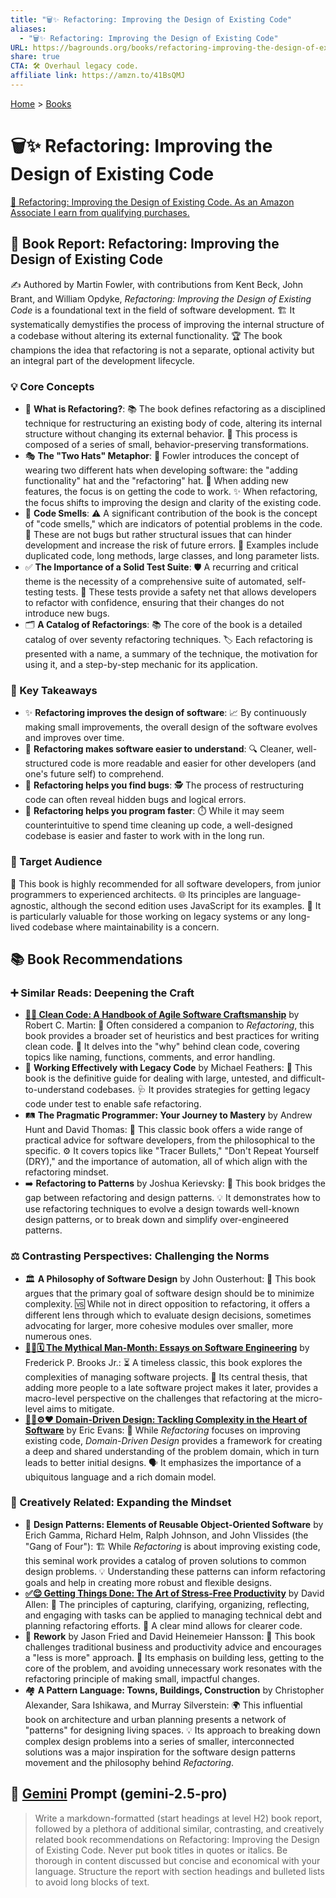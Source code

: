 ```yaml
---
title: "🗑️✨ Refactoring: Improving the Design of Existing Code"
aliases:
  - "🗑️✨ Refactoring: Improving the Design of Existing Code"
URL: https://bagrounds.org/books/refactoring-improving-the-design-of-existing-code
share: true
CTA: 🛠️ Overhaul legacy code.
affiliate link: https://amzn.to/41BsQMJ
---
```

[Home](../index.md) > [Books](./index.md)  
# 🗑️✨ Refactoring: Improving the Design of Existing Code  
[🛒 Refactoring: Improving the Design of Existing Code. As an Amazon Associate I earn from qualifying purchases.](https://amzn.to/41BsQMJ)  
  
## 📖 Book Report: Refactoring: Improving the Design of Existing Code  
  
✍️ Authored by Martin Fowler, with contributions from Kent Beck, John Brant, and William Opdyke, *Refactoring: Improving the Design of Existing Code* is a foundational text in the field of software development. 🏗️ It systematically demystifies the process of improving the internal structure of a codebase without altering its external functionality. 🏆 The book champions the idea that refactoring is not a separate, optional activity but an integral part of the development lifecycle.  
  
### 💡 Core Concepts  
  
* 🔄 **What is Refactoring?**: 📚 The book defines refactoring as a disciplined technique for restructuring an existing body of code, altering its internal structure without changing its external behavior. 🧱 This process is composed of a series of small, behavior-preserving transformations.  
* 🎭 **The "Two Hats" Metaphor**: 🎩 Fowler introduces the concept of wearing two different hats when developing software: the "adding functionality" hat and the "refactoring" hat. 🚀 When adding new features, the focus is on getting the code to work. ✨ When refactoring, the focus shifts to improving the design and clarity of the existing code.  
* 👃 **Code Smells**: ⚠️ A significant contribution of the book is the concept of "code smells," which are indicators of potential problems in the code. 🐛 These are not bugs but rather structural issues that can hinder development and increase the risk of future errors. 📝 Examples include duplicated code, long methods, large classes, and long parameter lists.  
* ✅ **The Importance of a Solid Test Suite**: 🛡️ A recurring and critical theme is the necessity of a comprehensive suite of automated, self-testing tests. 🚦 These tests provide a safety net that allows developers to refactor with confidence, ensuring that their changes do not introduce new bugs.  
* 🗂️ **A Catalog of Refactorings**: 📚 The core of the book is a detailed catalog of over seventy refactoring techniques. 🏷️ Each refactoring is presented with a name, a summary of the technique, the motivation for using it, and a step-by-step mechanic for its application.  
  
### 🔑 Key Takeaways  
  
* ✨ **Refactoring improves the design of software**: 📈 By continuously making small improvements, the overall design of the software evolves and improves over time.  
* 📖 **Refactoring makes software easier to understand**: 🔍 Cleaner, well-structured code is more readable and easier for other developers (and one's future self) to comprehend.  
* 🐞 **Refactoring helps you find bugs**: 🕵️ The process of restructuring code can often reveal hidden bugs and logical errors.  
* 💨 **Refactoring helps you program faster**: ⏱️ While it may seem counterintuitive to spend time cleaning up code, a well-designed codebase is easier and faster to work with in the long run.  
  
### 🎯 Target Audience  
  
🙋 This book is highly recommended for all software developers, from junior programmers to experienced architects. 🌐 Its principles are language-agnostic, although the second edition uses JavaScript for its examples. 👴 It is particularly valuable for those working on legacy systems or any long-lived codebase where maintainability is a concern.  
  
## 📚 Book Recommendations  
  
### ➕ Similar Reads: Deepening the Craft  
  
* **[🧼💾 Clean Code: A Handbook of Agile Software Craftsmanship](./clean-code.md)** by Robert C. Martin: 👯 Often considered a companion to *Refactoring*, this book provides a broader set of heuristics and best practices for writing clean code. 🤔 It delves into the "why" behind clean code, covering topics like naming, functions, comments, and error handling.  
* 🔨 **Working Effectively with Legacy Code** by Michael Feathers: 📜 This book is the definitive guide for dealing with large, untested, and difficult-to-understand codebases. 🩺 It provides strategies for getting legacy code under test to enable safe refactoring.  
* 🛤️ **The Pragmatic Programmer: Your Journey to Mastery** by Andrew Hunt and David Thomas: 🧭 This classic book offers a wide range of practical advice for software developers, from the philosophical to the specific. ⚙️ It covers topics like "Tracer Bullets," "Don't Repeat Yourself (DRY)," and the importance of automation, all of which align with the refactoring mindset.  
* ➡️ **Refactoring to Patterns** by Joshua Kerievsky: 🌉 This book bridges the gap between refactoring and design patterns. 💡 It demonstrates how to use refactoring techniques to evolve a design towards well-known design patterns, or to break down and simplify over-engineered patterns.  
  
### ⚖️ Contrasting Perspectives: Challenging the Norms  
  
* 🏛️ **A Philosophy of Software Design** by John Ousterhout: 🧩 This book argues that the primary goal of software design should be to minimize complexity. 🆚 While not in direct opposition to refactoring, it offers a different lens through which to evaluate design decisions, sometimes advocating for larger, more cohesive modules over smaller, more numerous ones.  
* **[🦄👤🗓️ The Mythical Man-Month: Essays on Software Engineering](./the-mythical-man-month.md)** by Frederick P. Brooks Jr.: ⏳ A timeless classic, this book explores the complexities of managing software projects. 📅 Its central thesis, that adding more people to a late software project makes it later, provides a macro-level perspective on the challenges that refactoring at the micro-level aims to mitigate.  
* **[🧩🧱⚙️❤️ Domain-Driven Design: Tackling Complexity in the Heart of Software](./domain-driven-design.md)** by Eric Evans: 🎯 While *Refactoring* focuses on improving existing code, *Domain-Driven Design* provides a framework for creating a deep and shared understanding of the problem domain, which in turn leads to better initial designs. 🗣️ It emphasizes the importance of a ubiquitous language and a rich domain model.  
  
### 🎨 Creatively Related: Expanding the Mindset  
  
* 📐 **Design Patterns: Elements of Reusable Object-Oriented Software** by Erich Gamma, Richard Helm, Ralph Johnson, and John Vlissides (the "Gang of Four"): 🏗️ While *Refactoring* is about improving existing code, this seminal work provides a catalog of proven solutions to common design problems. 💡 Understanding these patterns can inform refactoring goals and help in creating more robust and flexible designs.  
* **[✅😌 Getting Things Done: The Art of Stress-Free Productivity](./getting-things-done-the-art-of-stress-free-productivity.md)** by David Allen: 🧘 The principles of capturing, clarifying, organizing, reflecting, and engaging with tasks can be applied to managing technical debt and planning refactoring efforts. 🧠 A clear mind allows for clearer code.  
* 🔄 **Rework** by Jason Fried and David Heinemeier Hansson: 🙅 This book challenges traditional business and productivity advice and encourages a "less is more" approach. 🎯 Its emphasis on building less, getting to the core of the problem, and avoiding unnecessary work resonates with the refactoring principle of making small, impactful changes.  
* 🏘️ **A Pattern Language: Towns, Buildings, Construction** by Christopher Alexander, Sara Ishikawa, and Murray Silverstein: 🌍 This influential book on architecture and urban planning presents a network of "patterns" for designing living spaces. 💡 Its approach to breaking down complex design problems into a series of smaller, interconnected solutions was a major inspiration for the software design patterns movement and the philosophy behind *Refactoring*.  
  
## 💬 [Gemini](../software/gemini.md) Prompt (gemini-2.5-pro)  
> Write a markdown-formatted (start headings at level H2) book report, followed by a plethora of additional similar, contrasting, and creatively related book recommendations on Refactoring: Improving the Design of Existing Code. Never put book titles in quotes or italics. Be thorough in content discussed but concise and economical with your language. Structure the report with section headings and bulleted lists to avoid long blocks of text.